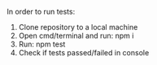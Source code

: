 In order to run tests:
1. Clone repository to a local machine
2. Open cmd/terminal and run: npm i
3. Run: npm test
4. Check if tests passed/failed in console